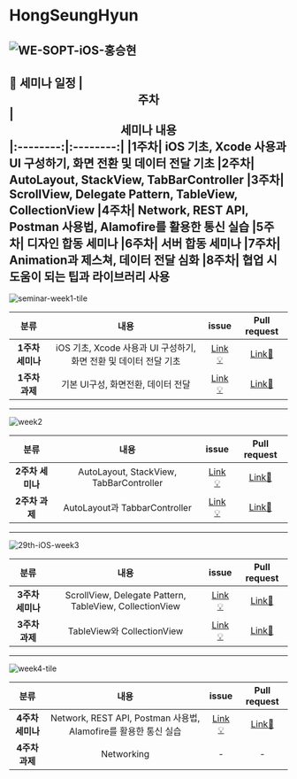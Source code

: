 # HongSeungHyun
![WE-SOPT-iOS-홍승현](https://user-images.githubusercontent.com/63908856/136033548-ec5db114-6b3c-493d-a190-425c67994c7a.png)
---
:date: 세미나 일정
|  <center>주차</center> |  <center>세미나 내용</center>
|:--------:|:--------:|
|**1주차**| iOS 기초, Xcode 사용과 UI 구성하기, 화면 전환 및 데이터 전달 기초
|**2주차**| AutoLayout, StackView, TabBarController
|**3주차**| ScrollView, Delegate Pattern, TableView, CollectionView
|**4주차**| Network, REST API, Postman 사용법, Alamofire를 활용한 통신 실습
|**5주차**| 디자인 합동 세미나
|**6주차**| 서버 합동 세미나
|**7주차**| Animation과 제스쳐, 데이터 전달 심화
|**8주차**| 협업 시 도움이 되는 팁과 라이브러리 사용
---
![seminar-week1-tile](https://user-images.githubusercontent.com/63908856/136034199-ae4da949-2282-481f-8c3d-fa18ff223328.png)

|  <center>분류</center> |  <center>내용</center> |  <center>issue</center> |  <center>Pull request</center> 
|:--------:|:--------:|:--------:|:--------:|
|**1주차 세미나**|iOS 기초, Xcode 사용과 UI 구성하기, 화면 전환 및 데이터 전달 기초|[Link💡](https://github.com/29th-WE-SOPT-iOS-Part/HongSeungHyun/issues/1)|[Link🍎](https://github.com/29th-WE-SOPT-iOS-Part/HongSeungHyun/pull/2)
|**1주차 과제**|기본 UI구성, 화면전환, 데이터 전달|[Link💡](https://github.com/29th-WE-SOPT-iOS-Part/HongSeungHyun/issues/3)|[Link🍎](https://github.com/29th-WE-SOPT-iOS-Part/HongSeungHyun/pull/4)
---
![week2](https://user-images.githubusercontent.com/63908856/138257895-4a70287b-a0a2-49ab-9ea3-17a5e5e0c376.png)

|  <center>분류</center> |  <center>내용</center> |  <center>issue</center> |  <center>Pull request</center> 
|:--------:|:--------:|:--------:|:--------:|
|**2주차 세미나**|AutoLayout, StackView, TabBarController|[Link💡](https://github.com/29th-WE-SOPT-iOS-Part/HongSeungHyun/issues/5)|[Link🍎](https://github.com/29th-WE-SOPT-iOS-Part/HongSeungHyun/pull/6)
|**2주차 과제**|AutoLayout과 TabbarController|[Link💡](https://github.com/29th-WE-SOPT-iOS-Part/HongSeungHyun/issues/7)|[Link🍎](https://github.com/29th-WE-SOPT-iOS-Part/HongSeungHyun/pull/8)
---
![29th-iOS-week3](https://user-images.githubusercontent.com/63908856/139332628-48c6a82e-16be-41af-9bce-bd71fcdf034f.png)


|  <center>분류</center> |  <center>내용</center> |  <center>issue</center> |  <center>Pull request</center> 
|:--------:|:--------:|:--------:|:--------:|
|**3주차 세미나**|ScrollView, Delegate Pattern, TableView, CollectionView|[Link💡](https://github.com/29th-WE-SOPT-iOS-Part/HongSeungHyun/issues/9)|[Link🍎](https://github.com/29th-WE-SOPT-iOS-Part/HongSeungHyun/pull/10)
|**3주차 과제**|TableView와 CollectionView|[Link💡](https://github.com/29th-WE-SOPT-iOS-Part/HongSeungHyun/issues/11)|[Link🍎](https://github.com/29th-WE-SOPT-iOS-Part/HongSeungHyun/pull/12)
---
![week4-tile](https://user-images.githubusercontent.com/63908856/141256053-1649fd82-84ad-4741-8486-ea163a383ee2.png)

|  <center>분류</center> |  <center>내용</center> |  <center>issue</center> |  <center>Pull request</center> 
|:--------:|:--------:|:--------:|:--------:|
|**4주차 세미나**|Network, REST API, Postman 사용법, Alamofire를 활용한 통신 실습|[Link💡](https://github.com/29th-WE-SOPT-iOS-Part/HongSeungHyun/issues/13)|[Link🍎](https://github.com/29th-WE-SOPT-iOS-Part/HongSeungHyun/pull/14)
|**4주차 과제**|Networking|-|-
